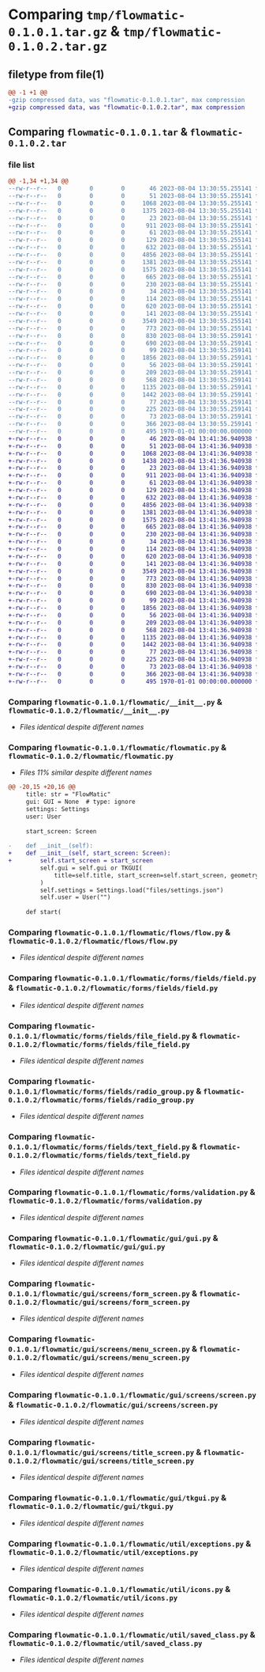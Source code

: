 # Comparing `tmp/flowmatic-0.1.0.1.tar.gz` & `tmp/flowmatic-0.1.0.2.tar.gz`

## filetype from file(1)

```diff
@@ -1 +1 @@
-gzip compressed data, was "flowmatic-0.1.0.1.tar", max compression
+gzip compressed data, was "flowmatic-0.1.0.2.tar", max compression
```

## Comparing `flowmatic-0.1.0.1.tar` & `flowmatic-0.1.0.2.tar`

### file list

```diff
@@ -1,34 +1,34 @@
--rw-r--r--   0        0        0       46 2023-08-04 13:30:55.255141 flowmatic-0.1.0.1/README.md
--rw-r--r--   0        0        0       51 2023-08-04 13:30:55.255141 flowmatic-0.1.0.1/flowmatic/README.md
--rw-r--r--   0        0        0     1068 2023-08-04 13:30:55.255141 flowmatic-0.1.0.1/flowmatic/__init__.py
--rw-r--r--   0        0        0     1375 2023-08-04 13:30:55.255141 flowmatic-0.1.0.1/flowmatic/flowmatic.py
--rw-r--r--   0        0        0       23 2023-08-04 13:30:55.255141 flowmatic-0.1.0.1/flowmatic/flows/__init__.py
--rw-r--r--   0        0        0      911 2023-08-04 13:30:55.255141 flowmatic-0.1.0.1/flowmatic/flows/flow.py
--rw-r--r--   0        0        0       61 2023-08-04 13:30:55.255141 flowmatic-0.1.0.1/flowmatic/forms/__init__.py
--rw-r--r--   0        0        0      129 2023-08-04 13:30:55.255141 flowmatic-0.1.0.1/flowmatic/forms/fields/__init__.py
--rw-r--r--   0        0        0      632 2023-08-04 13:30:55.255141 flowmatic-0.1.0.1/flowmatic/forms/fields/field.py
--rw-r--r--   0        0        0     4856 2023-08-04 13:30:55.255141 flowmatic-0.1.0.1/flowmatic/forms/fields/file_field.py
--rw-r--r--   0        0        0     1381 2023-08-04 13:30:55.255141 flowmatic-0.1.0.1/flowmatic/forms/fields/radio_group.py
--rw-r--r--   0        0        0     1575 2023-08-04 13:30:55.255141 flowmatic-0.1.0.1/flowmatic/forms/fields/text_field.py
--rw-r--r--   0        0        0      665 2023-08-04 13:30:55.255141 flowmatic-0.1.0.1/flowmatic/forms/validation.py
--rw-r--r--   0        0        0      230 2023-08-04 13:30:55.255141 flowmatic-0.1.0.1/flowmatic/gui/__init__.py
--rw-r--r--   0        0        0       34 2023-08-04 13:30:55.255141 flowmatic-0.1.0.1/flowmatic/gui/elements/__init__.py
--rw-r--r--   0        0        0      114 2023-08-04 13:30:55.255141 flowmatic-0.1.0.1/flowmatic/gui/elements/element_infos.py
--rw-r--r--   0        0        0      620 2023-08-04 13:30:55.255141 flowmatic-0.1.0.1/flowmatic/gui/gui.py
--rw-r--r--   0        0        0      141 2023-08-04 13:30:55.255141 flowmatic-0.1.0.1/flowmatic/gui/screens/__init__.py
--rw-r--r--   0        0        0     3549 2023-08-04 13:30:55.255141 flowmatic-0.1.0.1/flowmatic/gui/screens/form_screen.py
--rw-r--r--   0        0        0      773 2023-08-04 13:30:55.255141 flowmatic-0.1.0.1/flowmatic/gui/screens/menu_screen.py
--rw-r--r--   0        0        0      830 2023-08-04 13:30:55.259141 flowmatic-0.1.0.1/flowmatic/gui/screens/screen.py
--rw-r--r--   0        0        0      690 2023-08-04 13:30:55.259141 flowmatic-0.1.0.1/flowmatic/gui/screens/title_screen.py
--rw-r--r--   0        0        0       99 2023-08-04 13:30:55.259141 flowmatic-0.1.0.1/flowmatic/gui/style/__init__.py
--rw-r--r--   0        0        0     1856 2023-08-04 13:30:55.259141 flowmatic-0.1.0.1/flowmatic/gui/tkgui.py
--rw-r--r--   0        0        0       56 2023-08-04 13:30:55.259141 flowmatic-0.1.0.1/flowmatic/server.py
--rw-r--r--   0        0        0      209 2023-08-04 13:30:55.259141 flowmatic-0.1.0.1/flowmatic/util/__init__.py
--rw-r--r--   0        0        0      568 2023-08-04 13:30:55.259141 flowmatic-0.1.0.1/flowmatic/util/exceptions.py
--rw-r--r--   0        0        0     1135 2023-08-04 13:30:55.259141 flowmatic-0.1.0.1/flowmatic/util/icons.py
--rw-r--r--   0        0        0     1442 2023-08-04 13:30:55.259141 flowmatic-0.1.0.1/flowmatic/util/saved_class.py
--rw-r--r--   0        0        0       77 2023-08-04 13:30:55.259141 flowmatic-0.1.0.1/flowmatic/util/settings.py
--rw-r--r--   0        0        0      225 2023-08-04 13:30:55.259141 flowmatic-0.1.0.1/flowmatic/util/singleton.py
--rw-r--r--   0        0        0       73 2023-08-04 13:30:55.259141 flowmatic-0.1.0.1/flowmatic/util/user.py
--rw-r--r--   0        0        0      366 2023-08-04 13:30:55.259141 flowmatic-0.1.0.1/pyproject.toml
--rw-r--r--   0        0        0      495 1970-01-01 00:00:00.000000 flowmatic-0.1.0.1/PKG-INFO
+-rw-r--r--   0        0        0       46 2023-08-04 13:41:36.940938 flowmatic-0.1.0.2/README.md
+-rw-r--r--   0        0        0       51 2023-08-04 13:41:36.940938 flowmatic-0.1.0.2/flowmatic/README.md
+-rw-r--r--   0        0        0     1068 2023-08-04 13:41:36.940938 flowmatic-0.1.0.2/flowmatic/__init__.py
+-rw-r--r--   0        0        0     1438 2023-08-04 13:41:36.940938 flowmatic-0.1.0.2/flowmatic/flowmatic.py
+-rw-r--r--   0        0        0       23 2023-08-04 13:41:36.940938 flowmatic-0.1.0.2/flowmatic/flows/__init__.py
+-rw-r--r--   0        0        0      911 2023-08-04 13:41:36.940938 flowmatic-0.1.0.2/flowmatic/flows/flow.py
+-rw-r--r--   0        0        0       61 2023-08-04 13:41:36.940938 flowmatic-0.1.0.2/flowmatic/forms/__init__.py
+-rw-r--r--   0        0        0      129 2023-08-04 13:41:36.940938 flowmatic-0.1.0.2/flowmatic/forms/fields/__init__.py
+-rw-r--r--   0        0        0      632 2023-08-04 13:41:36.940938 flowmatic-0.1.0.2/flowmatic/forms/fields/field.py
+-rw-r--r--   0        0        0     4856 2023-08-04 13:41:36.940938 flowmatic-0.1.0.2/flowmatic/forms/fields/file_field.py
+-rw-r--r--   0        0        0     1381 2023-08-04 13:41:36.940938 flowmatic-0.1.0.2/flowmatic/forms/fields/radio_group.py
+-rw-r--r--   0        0        0     1575 2023-08-04 13:41:36.940938 flowmatic-0.1.0.2/flowmatic/forms/fields/text_field.py
+-rw-r--r--   0        0        0      665 2023-08-04 13:41:36.940938 flowmatic-0.1.0.2/flowmatic/forms/validation.py
+-rw-r--r--   0        0        0      230 2023-08-04 13:41:36.940938 flowmatic-0.1.0.2/flowmatic/gui/__init__.py
+-rw-r--r--   0        0        0       34 2023-08-04 13:41:36.940938 flowmatic-0.1.0.2/flowmatic/gui/elements/__init__.py
+-rw-r--r--   0        0        0      114 2023-08-04 13:41:36.940938 flowmatic-0.1.0.2/flowmatic/gui/elements/element_infos.py
+-rw-r--r--   0        0        0      620 2023-08-04 13:41:36.940938 flowmatic-0.1.0.2/flowmatic/gui/gui.py
+-rw-r--r--   0        0        0      141 2023-08-04 13:41:36.940938 flowmatic-0.1.0.2/flowmatic/gui/screens/__init__.py
+-rw-r--r--   0        0        0     3549 2023-08-04 13:41:36.940938 flowmatic-0.1.0.2/flowmatic/gui/screens/form_screen.py
+-rw-r--r--   0        0        0      773 2023-08-04 13:41:36.940938 flowmatic-0.1.0.2/flowmatic/gui/screens/menu_screen.py
+-rw-r--r--   0        0        0      830 2023-08-04 13:41:36.940938 flowmatic-0.1.0.2/flowmatic/gui/screens/screen.py
+-rw-r--r--   0        0        0      690 2023-08-04 13:41:36.940938 flowmatic-0.1.0.2/flowmatic/gui/screens/title_screen.py
+-rw-r--r--   0        0        0       99 2023-08-04 13:41:36.940938 flowmatic-0.1.0.2/flowmatic/gui/style/__init__.py
+-rw-r--r--   0        0        0     1856 2023-08-04 13:41:36.940938 flowmatic-0.1.0.2/flowmatic/gui/tkgui.py
+-rw-r--r--   0        0        0       56 2023-08-04 13:41:36.940938 flowmatic-0.1.0.2/flowmatic/server.py
+-rw-r--r--   0        0        0      209 2023-08-04 13:41:36.940938 flowmatic-0.1.0.2/flowmatic/util/__init__.py
+-rw-r--r--   0        0        0      568 2023-08-04 13:41:36.940938 flowmatic-0.1.0.2/flowmatic/util/exceptions.py
+-rw-r--r--   0        0        0     1135 2023-08-04 13:41:36.940938 flowmatic-0.1.0.2/flowmatic/util/icons.py
+-rw-r--r--   0        0        0     1442 2023-08-04 13:41:36.940938 flowmatic-0.1.0.2/flowmatic/util/saved_class.py
+-rw-r--r--   0        0        0       77 2023-08-04 13:41:36.940938 flowmatic-0.1.0.2/flowmatic/util/settings.py
+-rw-r--r--   0        0        0      225 2023-08-04 13:41:36.940938 flowmatic-0.1.0.2/flowmatic/util/singleton.py
+-rw-r--r--   0        0        0       73 2023-08-04 13:41:36.940938 flowmatic-0.1.0.2/flowmatic/util/user.py
+-rw-r--r--   0        0        0      366 2023-08-04 13:41:36.940938 flowmatic-0.1.0.2/pyproject.toml
+-rw-r--r--   0        0        0      495 1970-01-01 00:00:00.000000 flowmatic-0.1.0.2/PKG-INFO
```

### Comparing `flowmatic-0.1.0.1/flowmatic/__init__.py` & `flowmatic-0.1.0.2/flowmatic/__init__.py`

 * *Files identical despite different names*

### Comparing `flowmatic-0.1.0.1/flowmatic/flowmatic.py` & `flowmatic-0.1.0.2/flowmatic/flowmatic.py`

 * *Files 11% similar despite different names*

```diff
@@ -20,15 +20,16 @@
     title: str = "FlowMatic"
     gui: GUI = None  # type: ignore
     settings: Settings
     user: User
 
     start_screen: Screen
 
-    def __init__(self):
+    def __init__(self, start_screen: Screen):
+        self.start_screen = start_screen
         self.gui = self.gui or TKGUI(
             title=self.title, start_screen=self.start_screen, geometry="1280x720"
         )
         self.settings = Settings.load("files/settings.json")
         self.user = User("")
 
     def start(
```

### Comparing `flowmatic-0.1.0.1/flowmatic/flows/flow.py` & `flowmatic-0.1.0.2/flowmatic/flows/flow.py`

 * *Files identical despite different names*

### Comparing `flowmatic-0.1.0.1/flowmatic/forms/fields/field.py` & `flowmatic-0.1.0.2/flowmatic/forms/fields/field.py`

 * *Files identical despite different names*

### Comparing `flowmatic-0.1.0.1/flowmatic/forms/fields/file_field.py` & `flowmatic-0.1.0.2/flowmatic/forms/fields/file_field.py`

 * *Files identical despite different names*

### Comparing `flowmatic-0.1.0.1/flowmatic/forms/fields/radio_group.py` & `flowmatic-0.1.0.2/flowmatic/forms/fields/radio_group.py`

 * *Files identical despite different names*

### Comparing `flowmatic-0.1.0.1/flowmatic/forms/fields/text_field.py` & `flowmatic-0.1.0.2/flowmatic/forms/fields/text_field.py`

 * *Files identical despite different names*

### Comparing `flowmatic-0.1.0.1/flowmatic/forms/validation.py` & `flowmatic-0.1.0.2/flowmatic/forms/validation.py`

 * *Files identical despite different names*

### Comparing `flowmatic-0.1.0.1/flowmatic/gui/gui.py` & `flowmatic-0.1.0.2/flowmatic/gui/gui.py`

 * *Files identical despite different names*

### Comparing `flowmatic-0.1.0.1/flowmatic/gui/screens/form_screen.py` & `flowmatic-0.1.0.2/flowmatic/gui/screens/form_screen.py`

 * *Files identical despite different names*

### Comparing `flowmatic-0.1.0.1/flowmatic/gui/screens/menu_screen.py` & `flowmatic-0.1.0.2/flowmatic/gui/screens/menu_screen.py`

 * *Files identical despite different names*

### Comparing `flowmatic-0.1.0.1/flowmatic/gui/screens/screen.py` & `flowmatic-0.1.0.2/flowmatic/gui/screens/screen.py`

 * *Files identical despite different names*

### Comparing `flowmatic-0.1.0.1/flowmatic/gui/screens/title_screen.py` & `flowmatic-0.1.0.2/flowmatic/gui/screens/title_screen.py`

 * *Files identical despite different names*

### Comparing `flowmatic-0.1.0.1/flowmatic/gui/tkgui.py` & `flowmatic-0.1.0.2/flowmatic/gui/tkgui.py`

 * *Files identical despite different names*

### Comparing `flowmatic-0.1.0.1/flowmatic/util/exceptions.py` & `flowmatic-0.1.0.2/flowmatic/util/exceptions.py`

 * *Files identical despite different names*

### Comparing `flowmatic-0.1.0.1/flowmatic/util/icons.py` & `flowmatic-0.1.0.2/flowmatic/util/icons.py`

 * *Files identical despite different names*

### Comparing `flowmatic-0.1.0.1/flowmatic/util/saved_class.py` & `flowmatic-0.1.0.2/flowmatic/util/saved_class.py`

 * *Files identical despite different names*

